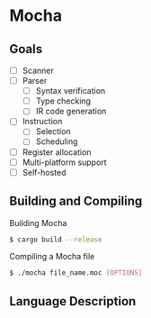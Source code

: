 # Mocha

## Goals

- [ ] Scanner
- [ ] Parser
  - [ ] Syntax verification
  - [ ] Type checking
  - [ ] IR code generation
- [ ] Instruction
  - [ ] Selection
  - [ ] Scheduling
- [ ] Register allocation
- [ ] Multi-platform support
- [ ] Self-hosted

## Building and Compiling

Building Mocha
```bash
$ cargo build --release
```

Compiling a Mocha file

```bash
$ ./mocha file_name.moc [OPTIONS]

```

## Language Description
